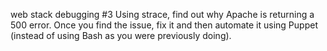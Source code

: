 web stack debugging #3
Using strace, find out why Apache is returning a 500 error. Once you find the issue, fix it and then automate it using Puppet (instead of using Bash as you were previously doing).
